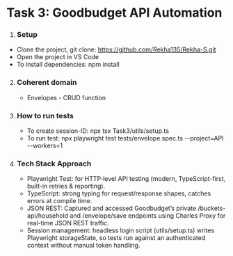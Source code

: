 # Task 3: Goodbudget API Automation


1. ### Setup
  - Clone the project, git clone: https://github.com/Rekha135/Rekha-S.git
  - Open the project in VS Code
  - To install dependencies: npm install
  
2. ### Coherent domain
   - Envelopes - CRUD function

3. ### How to run tests
   - To create session-ID: npx tsx Task3/utils/setup.ts
   - To run test: npx playwright test tests/envelope.spec.ts --project=API --workers=1

4. ### Tech Stack Approach
   - Playwright Test: for HTTP‐level API testing (modern, TypeScript-first, built-in retries & reporting).
   - TypeScript: strong typing for request/response shapes, catches errors at compile time.
   - JSON REST:  Captured and accessed Goodbudget’s private /buckets-api/household and /envelope/save endpoints using Charles Proxy for real-time JSON REST traffic.
   - Session management: headless login script (utils/setup.ts) writes Playwright storageState, so tests run against an authenticated context without manual token handling.

